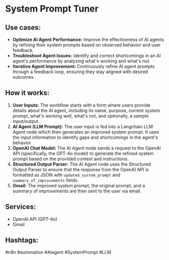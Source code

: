 # System Prompt Tuner

## Use cases:

- **Optimize AI Agent Performance:** Improve the effectiveness of AI agents by refining their system prompts based on observed behavior and user feedback.
- **Troubleshoot Agent Issues:** Identify and correct shortcomings in an AI agent's performance by analyzing what's working and what's not.
- **Iterative Agent Improvement:** Continuously refine AI agent prompts through a feedback loop, ensuring they stay aligned with desired outcomes.

## How it works:

1.  **User Inputs:** The workflow starts with a form where users provide details about the AI agent, including its name, purpose, current system prompt, what's working well, what's not, and optionally, a sample input/output.
2.  **AI Agent (LLM Prompt):** The user input is fed into a Langchain LLM Agent node which then generates an improved system prompt. It uses the input information to identify gaps and shortcomings in the agent's behavior.
3.  **OpenAI Chat Model:** The AI Agent node sends a request to the OpenAI API (specifically, the GPT-4o model) to generate the refined system prompt based on the provided context and instructions.
4.  **Structured Output Parser:** The AI Agent node uses the Structured Output Parser to ensure that the response from the OpenAI API is formatted as JSON with `updated_system_prompt` and `summary_of_improvements` fields.
5.  **Gmail:** The improved system prompt, the original prompt, and a summary of improvements are then sent to the user via email.

## Services:

-   OpenAI API (GPT-4o)
-   Gmail

## Hashtags:

#n8n #automation #AIagent #SystemPrompt #LLM
